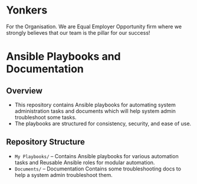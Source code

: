 # Yonkers
For the Organisation. We are Equal Employer Opportunity firm where we strongly believes that our team is the pillar for our success!

# Ansible Playbooks and Documentation  

## Overview  
- This repository contains Ansible playbooks for automating system administration tasks and documents which will help system admin troubleshoot some tasks. 
- The playbooks are structured for consistency, security, and ease of use.  

## Repository Structure  
- `My Playbooks/` – Contains Ansible playbooks for various automation tasks and Reusable Ansible roles for modular automation.
- `Documents/` – Documentation Contains some troubleshooting docs to help a system admin troubleshoot them.
